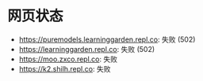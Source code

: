 # 网页状态
- https://puremodels.learninggarden.repl.co: 失败 (502)
- https://learninggarden.repl.co: 失败 (502)
- https://moo.zxco.repl.co: 失败
- https://k2.shilh.repl.co: 失败
